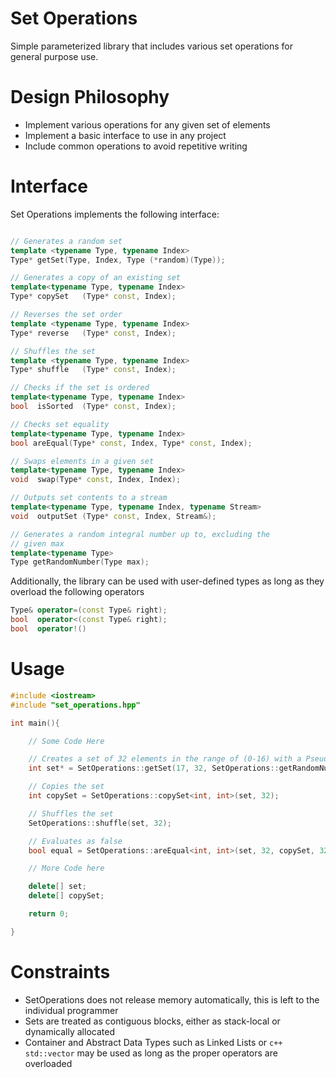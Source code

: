 # Set Operations

Simple parameterized library that includes various set operations for general purpose use.

# Design Philosophy

* Implement various operations for any given set of elements
* Implement a basic interface to use in any project
* Include common operations to avoid repetitive writing

# Interface

Set Operations implements the following interface:
```c++

// Generates a random set
template <typename Type, typename Index>
Type* getSet(Type, Index, Type (*random)(Type));

// Generates a copy of an existing set
template<typename Type, typename Index>
Type* copySet   (Type* const, Index);

// Reverses the set order
template <typename Type, typename Index>
Type* reverse   (Type* const, Index);

// Shuffles the set
template <typename Type, typename Index>
Type* shuffle   (Type* const, Index);

// Checks if the set is ordered
template<typename Type, typename Index>
bool  isSorted  (Type* const, Index);

// Checks set equality
template<typename Type, typename Index>
bool areEqual(Type* const, Index, Type* const, Index);

// Swaps elements in a given set
template<typename Type, typename Index>
void  swap(Type* const, Index, Index);

// Outputs set contents to a stream
template<typename Type, typename Index, typename Stream>
void  outputSet (Type* const, Index, Stream&);

// Generates a random integral number up to, excluding the 
// given max
template<typename Type>
Type getRandomNumber(Type max);
```

Additionally, the library can be used with user-defined types
as long as they overload the following operators
```c++
Type& operator=(const Type& right);
bool  operator<(const Type& right);
bool  operator!()
```


# Usage

```c++
#include <iostream>
#include "set_operations.hpp"

int main(){

	// Some Code Here

	// Creates a set of 32 elements in the range of (0-16) with a Pseudo Random Number Generator
	int set* = SetOperations::getSet(17, 32, SetOperations::getRandomNumber<int>);

	// Copies the set
	int copySet = SetOperations::copySet<int, int>(set, 32);

	// Shuffles the set
	SetOperations::shuffle(set, 32);

	// Evaluates as false
	bool equal = SetOperations::areEqual<int, int>(set, 32, copySet, 32);

	// More Code here

	delete[] set;
	delete[] copySet;

	return 0;

}
```

# Constraints

* SetOperations does not release memory automatically, this is left to the individual programmer
* Sets are treated as contiguous blocks, either as stack-local or dynamically allocated
* Container and Abstract Data Types such as Linked Lists or ```c++ std::vector``` may be used as long as the proper operators are overloaded

